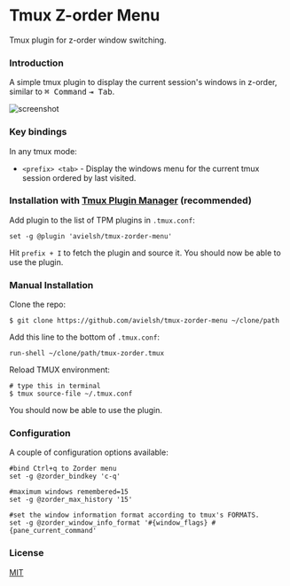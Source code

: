 # Tmux Z-order Menu
Tmux plugin for z-order window switching.

### Introduction

A simple tmux plugin to display the current session's windows in z-order,  similar to  <kbd>⌘ Command</kbd> <kbd>⇥ Tab</kbd>.

![screenshot](https://user-images.githubusercontent.com/47395660/71772480-112ad700-2f54-11ea-9c05-a99a6bee92b9.gif)

### Key bindings

In any tmux mode:

- `<prefix> <tab>` - Display the windows menu for the current tmux session ordered by last visited.


### Installation with [Tmux Plugin Manager](https://github.com/tmux-plugins/tpm) (recommended)

Add plugin to the list of TPM plugins in `.tmux.conf`:

    set -g @plugin 'avielsh/tmux-zorder-menu'


Hit `prefix + I` to fetch the plugin and source it. You should now be able to
use the plugin.

### Manual Installation

Clone the repo:

    $ git clone https://github.com/avielsh/tmux-zorder-menu ~/clone/path

Add this line to the bottom of `.tmux.conf`:

    run-shell ~/clone/path/tmux-zorder.tmux

Reload TMUX environment:

    # type this in terminal
    $ tmux source-file ~/.tmux.conf

You should now be able to use the plugin.

### Configuration

A couple of configuration options available:

    #bind Ctrl+q to Zorder menu
    set -g @zorder_bindkey 'c-q'      
    
    #maximum windows remembered=15 
    set -g @zorder_max_history '15' 
    
    #set the window information format according to tmux's FORMATS.
    set -g @zorder_window_info_format '#{window_flags} #{pane_current_command'

### License

[MIT](LICENSE.md)
